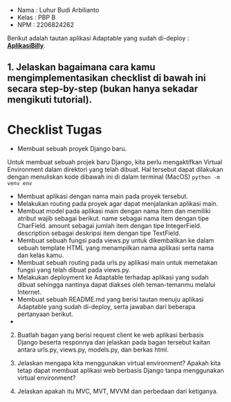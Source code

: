 * Nama : Luhur Budi Arbilianto
* Kelas : PBP B
* NPM : 2206824262

Berikut adalah tautan aplikasi Adaptable yang sudah di-deploy : **[AplikasiBilly](https://aplikasibilly.adaptable.app/main/)**.

## 1. Jelaskan bagaimana cara kamu mengimplementasikan checklist di bawah ini secara step-by-step (bukan hanya sekadar mengikuti tutorial).

# Checklist Tugas
* Membuat sebuah proyek Django baru.

Untuk membuat sebuah projek baru Django, kita perlu mengaktifkan Virtual Environment dalam direktori yang telah dibuat. Hal tersebut dapat dilakukan dengan menuliskan kode dibawah ini di dalam terminal (MacOS)
    ```
    python -m venv env
    ```

- Membuat aplikasi dengan nama main pada proyek tersebut.
- Melakukan routing pada proyek agar dapat menjalankan aplikasi main.
- Membuat model pada aplikasi main dengan nama Item dan memiliki atribut wajib sebagai berikut.
    name sebagai nama item dengan tipe CharField.
    amount sebagai jumlah item dengan tipe IntegerField.
    description sebagai deskripsi item dengan tipe TextField.
- Membuat sebuah fungsi pada views.py untuk dikembalikan ke dalam sebuah template HTML yang menampilkan nama aplikasi serta nama dan kelas kamu.
- Membuat sebuah routing pada urls.py aplikasi main untuk memetakan fungsi yang telah dibuat pada views.py.
- Melakukan deployment ke Adaptable terhadap aplikasi yang sudah dibuat sehingga nantinya dapat diakses oleh teman-temanmu melalui Internet.
- Membuat sebuah README.md yang berisi tautan menuju aplikasi Adaptable yang sudah di-deploy, serta jawaban dari beberapa pertanyaan berikut.
-


2. Buatlah bagan yang berisi request client ke web aplikasi berbasis Django beserta responnya dan jelaskan pada bagan tersebut kaitan antara urls.py, views.py, models.py, dan berkas html.


3. Jelaskan mengapa kita menggunakan virtual environment? Apakah kita tetap dapat membuat aplikasi web berbasis Django tanpa menggunakan virtual environment?

4. Jelaskan apakah itu MVC, MVT, MVVM dan perbedaan dari ketiganya.